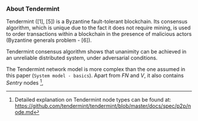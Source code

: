 ### About Tendermint

Tendermint ([1], [5]) is a Byzantine fault-tolerant blockchain. Its consensus algorithm, which is unique due to the fact it does not require mining, is used to order transactions within a blockchain in the presence of malicious actors (Byzantine generals problem - [6]). 

Tendermint consensus algorithm shows that unanimity can be achieved in an unreliable distributed system, under adversarial conditions.

The Tendermint network model is more complex than the one assumed in this paper (`System model - basics`). Apart from *FN* and *V*, it also contains *Sentry* nodes [^1],

[^1]: Detailed explanation on Tendermint node types can be found at: <https://github.com/tendermint/tendermint/blob/master/docs/spec/p2p/node.md>



<!--stackedit_data:
eyJoaXN0b3J5IjpbLTQ1MTE4ODk5NywyOTU2MDI2NDgsMjE0Nz
I1ODAxMSwtMTkyMTk0MzcxOCwtMTg5NTc3MzI5NSwtMTExODMy
NTY4OSwxMDY0NDIyNTgxLC02NjM1NjIwMDUsNjQ3MDYxMDMzXX
0=
-->